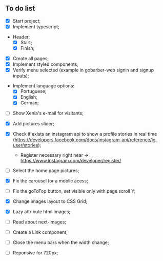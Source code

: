 ## To do list

- [x] Start project;
- [x] Implement typescript;
- Header:
  - [x] Start;
  - [x] Finish;
- [x] Create all pages;
- [x] Implement styled components;
- [x] Verify menu selected (example in gobarber-web signin and signup inputs);
- Implement language options:
  - [x] Portuguese;
  - [x] English;
  - [x] German;
- [ ] Show Xenia's e-mail for visitants;
- [x] Add pictures slider;
- [x] Check if exists an instagram api to show a profile stories in real time (https://developers.facebook.com/docs/instagram-api/reference/ig-user/stories);
  - Register necessary right hear -> https://www.instagram.com/developer/register/
- [ ] Select the home page pictures;
- [x] Fix the carousel for a mobile acess;
- [ ] Fix the goToTop button, set visible only with page scroll Y;
- [x] Change images layout to CSS Grid;
- [x] Lazy attribute html images;
- [ ] Read about next-images;
- [ ] Create a Link component;
- [ ] Close the menu bars when the width change;
- [ ] Reponsive for 720px;


<!-- credentials test -->